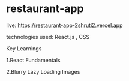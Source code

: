 # restaurant-app

live: https://restaurant-app-2shruti2.vercel.app

technologies used: React.js , CSS

Key Learnings

1.React Fundamentals

2.Blurry Lazy Loading Images
